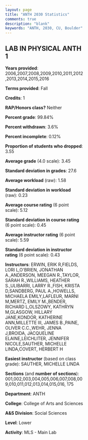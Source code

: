 ```yaml
---
layout: page
title: "ANTH 2030 Statistics"
comments: true
description: "blank"
keywords: "ANTH, 2030, CU, Boulder"
--- 
```

<head>
<script src="https://ajax.googleapis.com/ajax/libs/jquery/2.1.3/jquery.min.js"></script>
<script src="https://dl.dropboxusercontent.com/s/pc42nxpaw1ea4o9/highcharts.js?dl=0"></script>
<!-- <script src="../assets/js/highcharts.js"></script> -->
<style type="text/css">@font-face {
	font-family: "Bebas Neue";
	src: url(https://www.filehosting.org/file/details/544349/BebasNeue%20Regular.otf) format("opentype");
	}
	h1.Bebas { 
		font-family: "Bebas Neue", Verdana, Tahoma;
	}
</style>
</head>
<body>
	<div id="container" style="float: right; width: 45%; height: 88%; margin-left: 2.5%; margin-right: 2.5%;"></div>
	<script language="JavaScript">
		$(document).ready(function() {
		var chart = {type: 'column'};
		var title = {text: 'Grade Distribution'};
		var xAxis = {categories: ['A','B','C','D','F'],crosshair: true};
		var yAxis = {min: 0,title: {text: 'Percentage'}};
		var tooltip = {headerFormat: '<center><b><span style="font-size:20px">{point.key}</span></b></center>',
		               pointFormat: '<td style="padding:0"><b>{point.y:.1f}%</b></td>',
		               footerFormat: '</table>',shared: true,useHTML: true};
		var plotOptions = {column: {pointPadding: 0.0,borderWidth: 0}};  
		var credits = {enabled: false};var series= [{name: 'Percent',data: [59.65,31.15,6.91,1.13,1.17,]}];
		var json = {};
		json.chart = chart;
		json.title = title;
		json.tooltip = tooltip;
		json.xAxis = xAxis;
		json.yAxis = yAxis;  
		json.series = series;
		json.plotOptions = plotOptions;  
		json.credits = credits;
		$('#container').highcharts(json);
	});
	</script>
</body>
			   
## LAB IN PHYSICAL ANTH 1

**Years provided**: 2006,2007,2008,2009,2010,2011,2012,2013,2014,2015,2016

**Terms provided**: Fall

**Credits**: 1

**RAP/Honors class?** Neither

**Percent grade**: 99.84%

**Percent withdrawn**: 3.6%

**Percent incomplete**: 0.12%

**Proportion of students who dropped**: 3.55

**Average grade** (4.0 scale): 3.45

**Standard deviation in grades**: 27.6

**Average workload** (raw): 1.58

**Standard deviation in workload** (raw): 0.23

**Average course rating** (6 point scale): 5.12

**Standard deviation in course rating** (6 point scale): 0.45

**Average instructor rating** (6 point scale): 5.59

**Standard deviation in instructor rating** (6 point scale): 0.43

**Instructors**: ERWIN, ERIK R,FIELDS, LORI L,O'BRIEN, JONATHAN A.,ANDERSON, MEEGAN R.,TAYLOR, SARAH R.,WILLIAMS, HEATHER S.,ULIBARRI, LARRY R.,FISH, KRISTA D,SANDBERG, PAUL A.,HOWELLS, MICHAELA EMILY,LAFLEUR, MARNI M,MERTZ, EMILY M.,BENDER, RICHARD L,OLSZOWY, KATHRYN M,GLASGOW, HILLARY JANE,KONDOR, KATHERINE ANN,MILLETTE III, JAMES B.,PAINE, OLIVER C.C.,WEHR, JENNA J,BROIDA, JACQUELINE ELAINE,LEICHLITER, JENNIFER NICOLE,SAUTHER, MICHELLE LINDA,COVERT, HERBERT H

**Easiest instructor** (based on class grade): SAUTHER, MICHELLE LINDA

**Sections** (and **number of sections**): 001,002,003,004,005,006,007,008,009,010,011,012,013,014,015,016, 175

**Department**: ANTH

**College**: College of Arts and Sciences

**A&S Division**: Social Sciences

**Level**: Lower

**Activity**: MLS - Main Lab